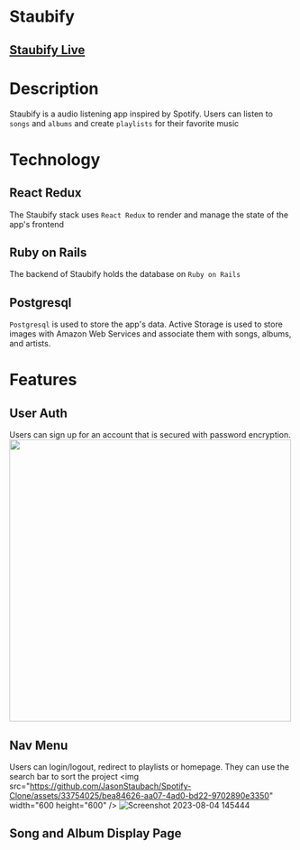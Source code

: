 # Staubify
## [Staubify Live](https://staubify.onrender.com/)

# Description
Staubify is a audio listening app inspired by Spotify. Users can listen to `songs` and `albums` and create `playlists` for their favorite music

# Technology
## React Redux
The Staubify stack uses `React Redux` to render and manage the state of the app's frontend

## Ruby on Rails
The backend of Staubify holds the database on `Ruby on Rails`

## Postgresql
`Postgresql` is used to store the app's data. Active Storage is used to store images with Amazon Web Services and associate them with songs, albums, and artists.

# Features
## User Auth
Users can sign up for an account that is secured with password encryption.
<img src="https://github.com/JasonStaubach/Spotify-Clone/assets/33754025/0e49af40-bd9d-40ea-a90f-fe739f42fdf0" width="500" height="500" />

## Nav Menu
Users can login/logout, redirect to playlists or homepage. They can use the search bar to sort the project
<img src="https://github.com/JasonStaubach/Spotify-Clone/assets/33754025/bea84626-aa07-4ad0-bd22-9702890e3350" width="600 height="600" />
![Screenshot 2023-08-04 145444](https://github.com/JasonStaubach/Spotify-Clone/assets/33754025/c2b16df6-eab0-4f45-b59c-e8a4cbd0f8a3)

## Song and Album Display Page




